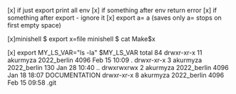 [x] if just export print all env
[x] if something after env return error
[x] if something after export - ignore it
[x] export a=  a  (saves only a= stops on first empty space)

[x]minishell $ export x=file
	minishell $ cat Make$x

[x] export MY_LS_VAR="ls -la"
	$MY_LS_VAR
	total 84
	drwxr-xr-x 11 akurmyza 2022_berlin  4096 Feb 15 10:09 .
	drwxr-xr-x  3 akurmyza 2022_berlin   130 Jan 28 10:40 ..
	drwxrwxrwx  2 akurmyza 2022_berlin  4096 Jan 18 18:07 DOCUMENTATION
	drwxr-xr-x  8 akurmyza 2022_berlin  4096 Feb 15 09:58 .git
